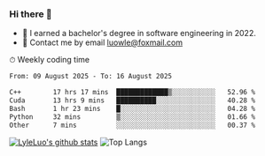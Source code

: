 ### Hi there 👋
<!--I have been a GitHub member for [![Years Badge](https://badges.pufler.dev/years/LyleLuo)](https://badges.pufler.dev)-->
- 🌱 I earned a bachelor's degree in software engineering in 2022.
- 💬 Contact me by email luowle@foxmail.com
<!--
**LyleLuo/LyleLuo** is a ✨ _special_ ✨ repository because its `README.md` (this file) appears on your GitHub profile.

Here are some ideas to get you started:
- 👯 I’m looking to collaborate on ...
- 🤔 I’m looking for help with ...
- 📫 How to reach me: ...
- 😄 Pronouns: ...
- ⚡ Fun fact: ...
-->

<!--💻 Coding Activity Logging

[![Commits Badge](https://badges.pufler.dev/commits/weekly/LyleLuo)](https://badges.pufler.dev)-->

⏱ Weekly coding time

<!--START_SECTION:waka-->

```txt
From: 09 August 2025 - To: 16 August 2025

C++        17 hrs 17 mins  █████████████▒░░░░░░░░░░░   52.96 %
Cuda       13 hrs 9 mins   ██████████░░░░░░░░░░░░░░░   40.28 %
Bash       1 hr 23 mins    █░░░░░░░░░░░░░░░░░░░░░░░░   04.28 %
Python     32 mins         ▒░░░░░░░░░░░░░░░░░░░░░░░░   01.66 %
Other      7 mins          ░░░░░░░░░░░░░░░░░░░░░░░░░   00.37 %
```

<!--END_SECTION:waka-->

[![LyleLuo's github stats](https://github-readme-stats.vercel.app/api?username=LyleLuo&count_private=true&show_icons=true&hide=issues&hide_border=true)](https://github.com/anuraghazra/github-readme-stats)
![Top Langs](https://github-readme-stats.vercel.app/api/top-langs/?username=LyleLuo&layout=compact&hide_border=true) 
<!--[![LyleLuo's wakatime stats](https://github-readme-stats.vercel.app/api/wakatime?username=luowle)](https://github.com/anuraghazra/github-readme-stats)-->

